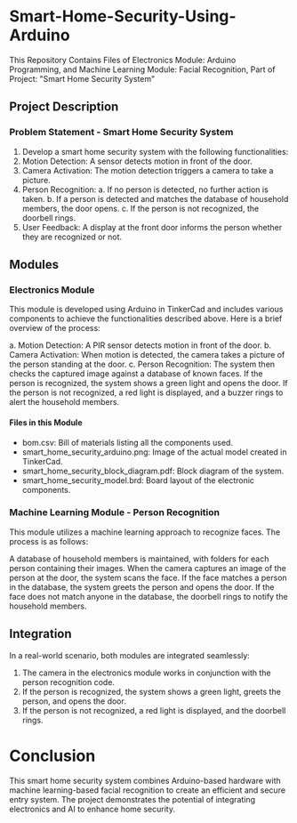 # Smart-Home-Security-Using-Arduino
This Repository Contains Files of Electronics Module: Arduino Programming, and Machine Learning Module: Facial Recognition, Part of Project: "Smart Home Security System"

## Project Description
### Problem Statement - Smart Home Security System
1. Develop a smart home security system with the following functionalities:
2. Motion Detection: A sensor detects motion in front of the door.
3. Camera Activation: The motion detection triggers a camera to take a picture.
4. Person Recognition:
    a. If no person is detected, no further action is taken.
    b. If a person is detected and matches the database of household members, the door opens.
    c. If the person is not recognized, the doorbell rings.
5. User Feedback: A display at the front door informs the person whether they are recognized or not.

## Modules
### Electronics Module
This module is developed using Arduino in TinkerCad and includes various components to achieve the functionalities described above. Here is a brief overview of the process:

  a. Motion Detection: A PIR sensor detects motion in front of the door.
  b. Camera Activation: When motion is detected, the camera takes a picture of the person standing at the door.
  c. Person Recognition: The system then checks the captured image against a database of known faces.
If the person is recognized, the system shows a green light and opens the door.
If the person is not recognized, a red light is displayed, and a buzzer rings to alert the household members.

#### Files in this Module
   - bom.csv: Bill of materials listing all the components used.
   - smart_home_security_arduino.png: Image of the actual model created in TinkerCad.
   - smart_home_security_block_diagram.pdf: Block diagram of the system.
   - smart_home_security_model.brd: Board layout of the electronic components.

### Machine Learning Module - Person Recognition
This module utilizes a machine learning approach to recognize faces. The process is as follows:

A database of household members is maintained, with folders for each person containing their images.
When the camera captures an image of the person at the door, the system scans the face.
If the face matches a person in the database, the system greets the person and opens the door.
If the face does not match anyone in the database, the doorbell rings to notify the household members.

## Integration
In a real-world scenario, both modules are integrated seamlessly:
  1. The camera in the electronics module works in conjunction with the person recognition code.
  2. If the person is recognized, the system shows a green light, greets the person, and opens the door.
  3. If the person is not recognized, a red light is displayed, and the doorbell rings.

# Conclusion
This smart home security system combines Arduino-based hardware with machine learning-based facial recognition to create an efficient and secure entry system. The project demonstrates the potential of integrating electronics and AI to enhance home security.

